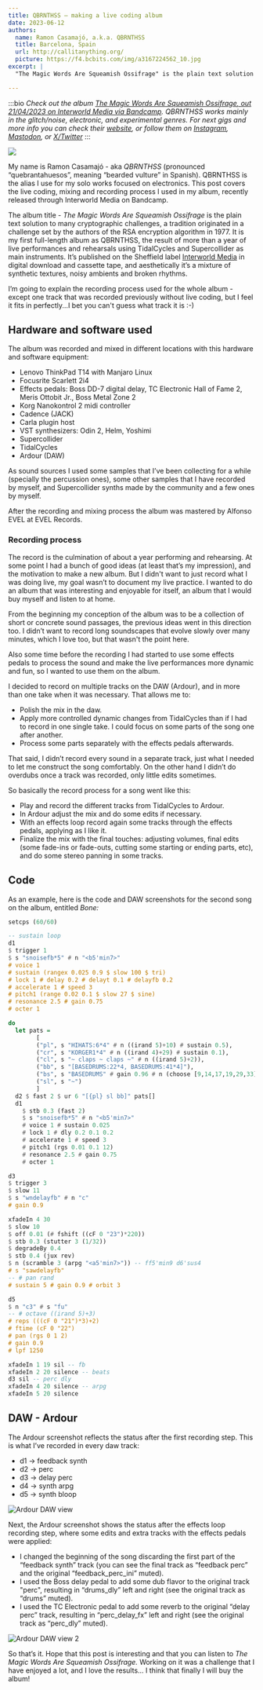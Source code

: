 ```yaml
---
title: QBRNTHSS — making a live coding album
date: 2023-06-12
authors:
  name: Ramon Casamajó, a.k.a. QBRNTHSS
  title: Barcelona, Spain
  url: http://callitanything.org/
  picture: https://f4.bcbits.com/img/a3167224562_10.jpg
excerpt: |
  "The Magic Words Are Squeamish Ossifrage" is the plain text solution to many cryptographic challenges, a tradition originated in a challenge set by the authors of the RSA encryption algorithm in 1977. It is my first full-length album as QBRNTHSS, the result of more than a year of live performances and rehearsals using TidalCycles and Supercollider as main instruments. It’s published on the Sheffield label Interworld Media in digital download and cassette tape, and aesthetically it’s a mixture of synthetic textures, noisy ambients and broken rhythms.

---
```


:::bio
*Check out the album [*The Magic Words Are Squeamish Ossifrage*, out 21/04/2023 on Interworld Media via Bandcamp](https://interworldmedia.bandcamp.com/album/the-magic-words-are-squeamish-ossifrage). QBRNTHSS works mainly in the glitch/noise, electronic, and experimental genres.
For next gigs and more info you can check
their [website](http://callitanything.org),
or follow them on [Instagram](https://www.instagram.com/rcasamajo/),
[Mastodon](https://mastodon.online/@QBRNTHSS),
or [X/Twitter](https://twitter.com/rcasamajo)*
:::

[![](https://f4.bcbits.com/img/a3167224562_10.jpg)](https://interworldmedia.bandcamp.com/album/the-magic-words-are-squeamish-ossifrage)

My name is Ramon Casamajó - aka *QBRNTHSS* (pronounced “quebrantahuesos”, meaning “bearded vulture” in Spanish). QBRNTHSS is the alias I use for my solo works focused on electronics. This post covers the live coding, mixing and recording process I used in my album, recently released through Interworld Media on Bandcamp.  

The album title - *The Magic Words Are Squeamish Ossifrage* is the plain text solution to many cryptographic challenges, a tradition originated in a challenge set by the authors of the RSA encryption algorithm in 1977. It is my first full-length album as QBRNTHSS, the result of more than a year of live performances and rehearsals using TidalCycles and Supercollider as main instruments. It’s published on the Sheffield label [Interworld Media](https://www.interworld.media/releases/the-magic-words-are-squeamish-ossifrage/) in digital download and cassette tape, and aesthetically it’s a mixture of synthetic textures, noisy ambients and broken rhythms.

I’m going to explain the recording process used for the whole album - except one track that was recorded previously without live coding, but I feel it fits in perfectly...I bet you can't guess what track it is :-)

## Hardware and software used

The album was recorded and mixed in different locations with this hardware and software equipment:  

- Lenovo ThinkPad T14 with Manjaro Linux
- Focusrite Scarlett 2i4
- Effects pedals: Boss DD-7 digital delay, TC Electronic Hall of Fame 2, Meris Ottobit Jr., Boss Metal Zone 2
- Korg Nanokontrol 2 midi controller
- Cadence (JACK)
- Carla plugin host
- VST synthesizers: Odin 2, Helm, Yoshimi
- Supercollider
- TidalCycles
- Ardour (DAW)

As sound sources I used some samples that I’ve been collecting for a while (specially the percussion ones), some other samples that I have recorded by myself, and Supercollider synths made by the community and a few ones by myself.

After the recording and mixing process the album was mastered by Alfonso EVEL at EVEL Records.

### Recording process

The record is the culmination of about a year performing and rehearsing. At some point I had a bunch of good ideas (at least that’s my impression), and the motivation to make a new album. But I didn't want to just record what I was doing live, my goal wasn’t to document my live practice. I wanted to do an album that was interesting and enjoyable for itself, an album that I would buy myself and listen to at home.  

From the beginning my conception of the album was to be a collection of short or concrete sound passages, the previous ideas went in this direction too. I didn’t want to record long soundscapes that evolve slowly over many minutes, which I love too, but that wasn't the point here.  

Also some time before the recording I had started to use some effects pedals to process the sound and make the live performances more dynamic and fun, so I wanted to use them on the album.

I decided to record on multiple tracks on the DAW (Ardour), and in more than one take when it was necessary. That allows me to:

- Polish the mix in the daw.
- Apply more controlled dynamic changes from TidalCycles than if I had to record in one single take. I could focus on some parts of the song one after another.
- Process some parts separately with the effects pedals afterwards.

That said, I didn’t record every sound in a separate track, just what I needed to let me construct the song comfortably. On the other hand I didn’t do overdubs once a track was recorded, only little edits sometimes.

So basically the record process for a song went like this:
- Play and record the different tracks from TidalCycles to Ardour.
- In Ardour adjust the mix and do some edits if necessary.
- With an effects loop record again some tracks through the effects pedals, applying as I like it.
- Finalize the mix with the final touches: adjusting volumes, final edits (some fade-ins or fade-outs, cutting some starting or ending parts, etc), and do some stereo panning in some tracks.

## Code
As an example, here is the code and DAW screenshots for the second song on the album, entitled *Bone:*

```haskell
setcps (60/60)

-- sustain loop
d1
$ trigger 1
$ s "snoisefb*5" # n "<b5'min7>"
# voice 1
# sustain (rangex 0.025 0.9 $ slow 100 $ tri)
# lock 1 # delay 0.2 # delayt 0.1 # delayfb 0.2
# accelerate 1 # speed 3
# pitch1 (range 0.02 0.1 $ slow 27 $ sine)
# resonance 2.5 # gain 0.75
# octer 1

do
  let pats =
    	[
      	("pl", s "HIHATS:6*4" # n ((irand 5)+10) # sustain 0.5),
      	("cr", s "KORGER1*4" # n ((irand 4)+29) # sustain 0.1),
      	("cl", s "~ claps ~ claps ~" # n ((irand 5)+2)),
      	("bb", s "[BASEDRUMS:22*4, BASEDRUMS:41*4]"),
      	("bs", s "BASEDRUMS" # gain 0.96 # n (choose [9,14,17,19,29,33])),
      	("sl", s "~")
    	]
  d2 $ fast 2 $ ur 6 "[{pl} sl bb]" pats[]
  d1
	$ stb 0.3 (fast 2)
	$ s "snoisefb*5" # n "<b5'min7>"
	# voice 1 # sustain 0.025
	# lock 1 # dly 0.2 0.1 0.2
	# accelerate 1 # speed 3
	# pitch1 (rgs 0.01 0.1 12)
	# resonance 2.5 # gain 0.75
	# octer 1

d3
$ trigger 3
$ slow 11
$ s "wndelayfb" # n "c"
# gain 0.9

xfadeIn 4 30
$ slow 10
$ off 0.01 (# fshift ((cF 0 "23")*220))
$ stb 0.3 (stutter 3 (1/32))
$ degradeBy 0.4
$ stb 0.4 (jux rev)
$ n (scramble 3 (arpg "<a5'min7>")) -- ff5'min9 d6'sus4
# s "sawdelayfb"
-- # pan rand
# sustain 5 # gain 0.9 # orbit 3

d5
$ n "c3" # s "fu"
-- # octave ((irand 5)+3)
# reps (((cF 0 "21")*3)+2)
# ftime (cF 0 "22")
# pan (rgs 0 1 2)
# gain 0.9
# lpf 1250

xfadeIn 1 19 sil -- fb
xfadeIn 2 20 silence -- beats
d3 sil -- perc dly
xfadeIn 4 20 silence -- arpg
xfadeIn 5 20 silence

```

## DAW - Ardour

The Ardour screenshot reflects the status after the first recording step. This is what I’ve recorded in every daw track:  

- d1 -> feedback synth
- d2 -> perc
- d3 -> delay perc
- d4 -> synth arpg
- d5 -> synth bloop


![Ardour DAW view](./assets/qbrnthss-ardour1.png)

Next, the Ardour screenshot shows the status after the effects loop recording step, where some edits and extra tracks with the effects pedals were applied:  

- I changed the beginning of the song discarding the first part of the “feedback synth” track (you can see the final track as “feedback perc” and the original “feedback_perc_ini” muted).
- I used the Boss delay pedal to add some dub flavor to the original track "perc", resulting in “drums_dly” left and right (see the original track as “drums” muted).
- I used the TC Electronic pedal to add some reverb to the original  “delay perc” track, resulting in “perc_delay_fx” left and right (see the original track as “perc_dly” muted).

![Ardour DAW view 2](./assets/qbrnthss-ardour2.png)

So that’s it. Hope that this post is interesting and that you can listen to *The Magic Words Are Squeamish Ossifrage.* Working on it was a challenge that I have enjoyed a lot, and I love the results… I think that finally I will buy the album!
